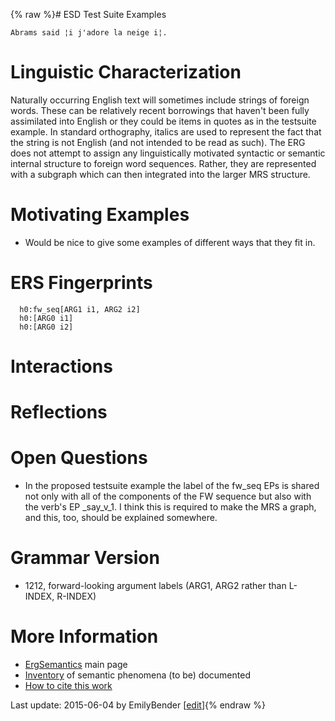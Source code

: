 {% raw %}# ESD Test Suite Examples

    Abrams said ¦i j'adore la neige i¦.

# Linguistic Characterization

Naturally occurring English text will sometimes include strings of
foreign words. These can be relatively recent borrowings that haven't
been fully assimilated into English or they could be items in quotes as
in the testsuite example. In standard orthography, italics are used to
represent the fact that the string is not English (and not intended to
be read as such). The ERG does not attempt to assign any linguistically
motivated syntactic or semantic internal structure to foreign word
sequences. Rather, they are represented with a subgraph which can then
integrated into the larger MRS structure.

# Motivating Examples

- Would be nice to give some examples of different ways that they fit
in.

# ERS Fingerprints

      h0:fw_seq[ARG1 i1, ARG2 i2]
      h0:[ARG0 i1]
      h0:[ARG0 i2]

# Interactions

# Reflections

# Open Questions

- In the proposed testsuite example the label of the fw\_seq EPs is
shared not only with all of the components of the FW sequence but
also with the verb's EP \_say\_v\_1. I think this is required to
make the MRS a graph, and this, too, should be explained somewhere.

# Grammar Version

- 1212, forward-looking argument labels (ARG1, ARG2 rather than
L-INDEX, R-INDEX)

# More Information

- [ErgSemantics](https://blog.inductorsoftware.com/docsproto/erg/ErgSemantics) main page
- [Inventory](https://blog.inductorsoftware.com/docsproto/erg/ErgSemantics_Inventory) of semantic phenomena (to be)
documented
- [How to cite this work](https://blog.inductorsoftware.com/docsproto/erg/ErgSemantics_HowToCite)

Last update: 2015-06-04 by EmilyBender [[edit](https://github.com/delph-in/docs/wiki/ErgSemantics_ForeignExpressions/_edit)]{% endraw %}